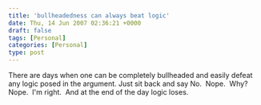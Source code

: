 ```yaml
---
title: 'bullheadedness can always beat logic'
date: Thu, 14 Jun 2007 02:36:21 +0000
draft: false
tags: [Personal]
categories: [Personal]
type: post
---
```


There are days when one can be completely bullheaded and easily defeat any logic posed in the argument. Just sit back and say No.  Nope.  Why? Nope.  I'm right.  And at the end of the day logic loses.